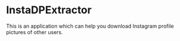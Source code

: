 # InstaDPExtractor
This is an application which can help you download Instagram profile pictures of other users. 
